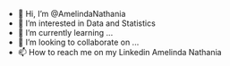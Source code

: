 - 👋 Hi, I’m @AmelindaNathania
- 👀 I’m interested in Data and Statistics
- 🌱 I’m currently learning ...
- 💞️ I’m looking to collaborate on ...
- 📫 How to reach me on my Linkedin Amelinda Nathania

<!---
AmelindaNathania/AmelindaNathania is a ✨ special ✨ repository because its `README.md` (this file) appears on your GitHub profile.
You can click the Preview link to take a look at your changes.
--->
